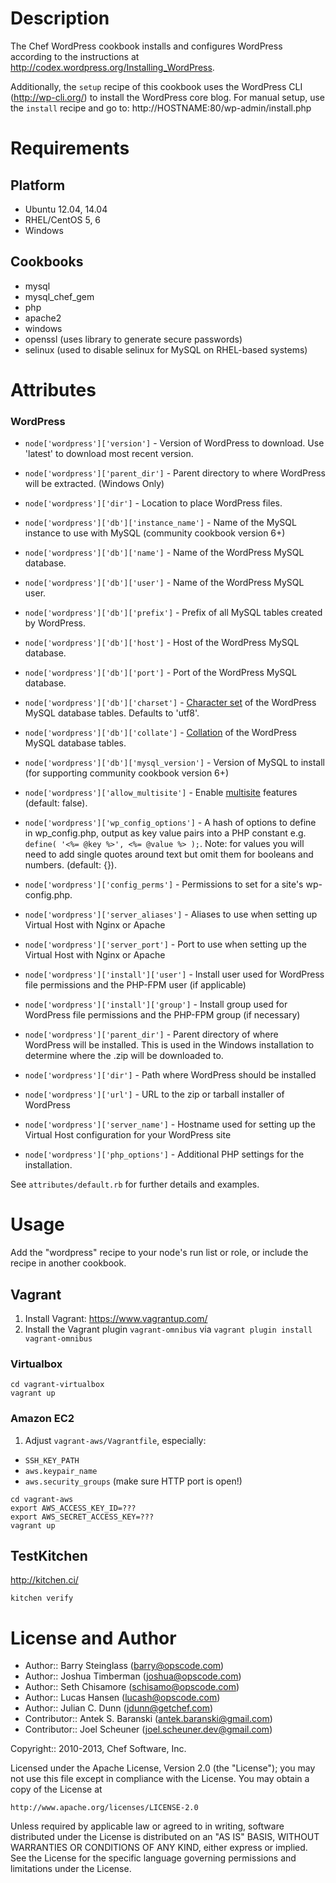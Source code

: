 # Description

The Chef WordPress cookbook installs and configures WordPress according to the instructions at http://codex.wordpress.org/Installing_WordPress.

Additionally, the `setup` recipe of this cookbook uses the WordPress CLI (http://wp-cli.org/) to install the WordPress core blog.
For manual setup, use the `install` recipe and go to: http://HOSTNAME:80/wp-admin/install.php

# Requirements

## Platform

* Ubuntu 12.04, 14.04
* RHEL/CentOS 5, 6
* Windows

## Cookbooks

* mysql
* mysql_chef_gem
* php
* apache2
* windows
* openssl (uses library to generate secure passwords)
* selinux (used to disable selinux for MySQL on RHEL-based systems)

# Attributes

### WordPress

* `node['wordpress']['version']` - Version of WordPress to download. Use 'latest' to download most recent version.
* `node['wordpress']['parent_dir']` - Parent directory to where WordPress will be extracted. (Windows Only)
* `node['wordpress']['dir']` - Location to place WordPress files.
* `node['wordpress']['db']['instance_name']` - Name of the MySQL instance to use with MySQL (community cookbook version 6+)
* `node['wordpress']['db']['name']` - Name of the WordPress MySQL database.
* `node['wordpress']['db']['user']` - Name of the WordPress MySQL user.
* `node['wordpress']['db']['prefix']` - Prefix of all MySQL tables created by WordPress.
* `node['wordpress']['db']['host']` - Host of the WordPress MySQL database.
* `node['wordpress']['db']['port']` - Port of the WordPress MySQL database.
* `node['wordpress']['db']['charset']` - [Character set](http://dev.mysql.com/doc/refman/5.7/en/charset-charsets.html) of the WordPress MySQL database tables. Defaults to 'utf8'.
* `node['wordpress']['db']['collate']` - [Collation](http://dev.mysql.com/doc/refman/5.7/en/charset-collation-effect.html) of the WordPress MySQL database tables.
* `node['wordpress']['db']['mysql_version']` - Version of MySQL to install (for supporting community cookbook version 6+)

* `node['wordpress']['allow_multisite']` - Enable [multisite](http://codex.wordpress.org/Create_A_Network) features (default: false).
* `node['wordpress']['wp_config_options']` - A hash of options to define in wp_config.php, output as key value pairs into a PHP constant e.g. `define( '<%= @key %>', <%= @value %> );`. Note: for values you will need to add single quotes around text but omit them for booleans and numbers. (default: {}).
* `node['wordpress']['config_perms']` - Permissions to set for a site's wp-config.php.
* `node['wordpress']['server_aliases']` - Aliases to use when setting up Virtual Host with Nginx or Apache
* `node['wordpress']['server_port']` - Port to use when setting up the Virtual Host with Nginx or Apache

* `node['wordpress']['install']['user']` - Install user used for WordPress file permissions and the PHP-FPM user (if applicable)
* `node['wordpress']['install']['group']` - Install group used for WordPress file permissions and the PHP-FPM group (if necessary)

* `node['wordpress']['parent_dir']` - Parent directory of where WordPress will be installed. This is used in the Windows installation to determine where the .zip will be downloaded to.
* `node['wordpress']['dir']` - Path where WordPress should be installed
* `node['wordpress']['url']` - URL to the zip or tarball installer of WordPress
* `node['wordpress']['server_name']` - Hostname used for setting up the Virtual Host configuration for your WordPress site

* `node['wordpress']['php_options']` - Additional PHP settings for the installation.

See `attributes/default.rb` for further details and examples.

# Usage

Add the "wordpress" recipe to your node's run list or role, or include the recipe in another cookbook.

## Vagrant

1) Install Vagrant: https://www.vagrantup.com/
2) Install the Vagrant plugin `vagrant-omnibus` via `vagrant plugin install vagrant-omnibus`

### Virtualbox

```shell
cd vagrant-virtualbox
vagrant up
```

### Amazon EC2

1) Adjust `vagrant-aws/Vagrantfile`, especially:
  * `SSH_KEY_PATH`
  * `aws.keypair_name`
  * `aws.security_groups` (make sure HTTP port is open!)

```shell
cd vagrant-aws
export AWS_ACCESS_KEY_ID=???
export AWS_SECRET_ACCESS_KEY=???
vagrant up
```

## TestKitchen

http://kitchen.ci/

```shell
kitchen verify
```

# License and Author

* Author:: Barry Steinglass (barry@opscode.com)
* Author:: Joshua Timberman (joshua@opscode.com)
* Author:: Seth Chisamore (schisamo@opscode.com)
* Author:: Lucas Hansen (lucash@opscode.com)
* Author:: Julian C. Dunn (jdunn@getchef.com)
* Contributor:: Antek S. Baranski (antek.baranski@gmail.com)
* Contributor:: Joel Scheuner (joel.scheuner.dev@gmail.com)

Copyright:: 2010-2013, Chef Software, Inc.

Licensed under the Apache License, Version 2.0 (the "License");
you may not use this file except in compliance with the License.
You may obtain a copy of the License at

    http://www.apache.org/licenses/LICENSE-2.0

Unless required by applicable law or agreed to in writing, software
distributed under the License is distributed on an "AS IS" BASIS,
WITHOUT WARRANTIES OR CONDITIONS OF ANY KIND, either express or implied.
See the License for the specific language governing permissions and
limitations under the License.
